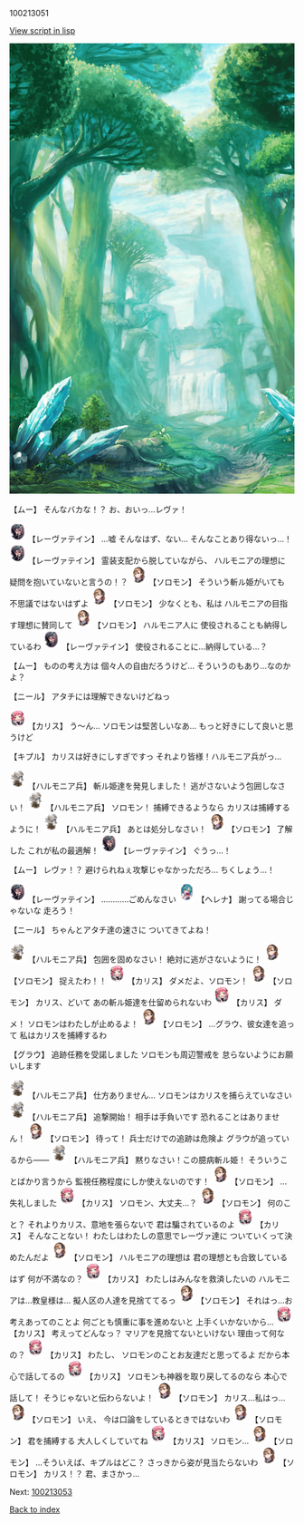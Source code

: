 100213051

[View script in lisp](../scripts/100213051.txt)

![forest.png](../images/backgrounds/forest.png)

【ムー】
そんなバカな！？
お、おいっ…レヴァ！

<img src="../images/units/3100211.png" alt="3100211.png" height="34"/>
【レーヴァテイン】
…嘘
そんなはず、ない…
そんなことあり得ないっ…！

<img src="../images/units/3100211.png" alt="3100211.png" height="34"/>
【レーヴァテイン】
霊装支配から脱していながら、
ハルモニアの理想に
疑問を抱いていないと言うの！？

<img src="../images/units/3503111.png" alt="3503111.png" height="34"/>
【ソロモン】
そういう斬ル姫がいても
不思議ではないはずよ

<img src="../images/units/3503111.png" alt="3503111.png" height="34"/>
【ソロモン】
少なくとも、私は
ハルモニアの目指す理想に賛同して

<img src="../images/units/3503111.png" alt="3503111.png" height="34"/>
【ソロモン】
ハルモニア人に
使役されることも納得しているわ

<img src="../images/units/3100211.png" alt="3100211.png" height="34"/>
【レーヴァテイン】
使役されることに…納得している…？

【ムー】
ものの考え方は
個々人の自由だろうけど…
そういうのもあり…なのかよ？

【ニール】
アタチには理解できないけどねっ

<img src="../images/units/3602511.png" alt="3602511.png" height="34"/>
【カリス】
う～ん…
ソロモンは堅苦しいなあ…
もっと好きにして良いと思うけど

【キプル】
カリスは好きにしすぎですっ
それより皆様！ハルモニア兵がっ…

<img src="../images/units/3810001.png" alt="3810001.png" height="34"/>
【ハルモニア兵】
斬ル姫達を発見しました！
逃がさないよう包囲しなさい！

<img src="../images/units/3810001.png" alt="3810001.png" height="34"/>
【ハルモニア兵】
ソロモン！
捕縛できるようなら
カリスは捕縛するように！

<img src="../images/units/3810001.png" alt="3810001.png" height="34"/>
【ハルモニア兵】
あとは処分しなさい！

<img src="../images/units/3503111.png" alt="3503111.png" height="34"/>
【ソロモン】
了解した
これが私の最適解！

<img src="../images/units/3100211.png" alt="3100211.png" height="34"/>
【レーヴァテイン】
ぐうっ…！

【ムー】
レヴァ！？
避けられねぇ攻撃じゃなかっただろ…
ちくしょう…！

<img src="../images/units/3100211.png" alt="3100211.png" height="34"/>
【レーヴァテイン】
…………ごめんなさい

<img src="../images/units/3302811.png" alt="3302811.png" height="34"/>
【ヘレナ】
謝ってる場合じゃないな
走ろう！

【ニール】
ちゃんとアタチ達の速さに
ついてきてよね！

<img src="../images/units/3810001.png" alt="3810001.png" height="34"/>
【ハルモニア兵】
包囲を固めなさい！
絶対に逃がさないように！

<img src="../images/units/3503111.png" alt="3503111.png" height="34"/>
【ソロモン】
捉えたわ！！

<img src="../images/units/3602511.png" alt="3602511.png" height="34"/>
【カリス】
ダメだよ、ソロモン！

<img src="../images/units/3503111.png" alt="3503111.png" height="34"/>
【ソロモン】
カリス、どいて
あの斬ル姫達を仕留められないわ

<img src="../images/units/3602511.png" alt="3602511.png" height="34"/>
【カリス】
ダメ！
ソロモンはわたしが止めるよ！

<img src="../images/units/3503111.png" alt="3503111.png" height="34"/>
【ソロモン】
…グラウ、彼女達を追って
私はカリスを捕縛するわ

【グラウ】
追跡任務を受諾しました
ソロモンも周辺警戒を
怠らないようにお願いします

<img src="../images/units/3810001.png" alt="3810001.png" height="34"/>
【ハルモニア兵】
仕方ありません…
ソロモンはカリスを捕らえていなさい

<img src="../images/units/3810001.png" alt="3810001.png" height="34"/>
【ハルモニア兵】
追撃開始！
相手は手負いです
恐れることはありません！

<img src="../images/units/3503111.png" alt="3503111.png" height="34"/>
【ソロモン】
待って！
兵士だけでの追跡は危険よ
グラウが追っているから――

<img src="../images/units/3810001.png" alt="3810001.png" height="34"/>
【ハルモニア兵】
黙りなさい！この臆病斬ル姫！
そういうことばかり言うから
監視任務程度にしか使えないのです！

<img src="../images/units/3503111.png" alt="3503111.png" height="34"/>
【ソロモン】
…失礼しました

<img src="../images/units/3602511.png" alt="3602511.png" height="34"/>
【カリス】
ソロモン、大丈夫…？

<img src="../images/units/3503111.png" alt="3503111.png" height="34"/>
【ソロモン】
何のこと？
それよりカリス、意地を張らないで
君は騙されているのよ

<img src="../images/units/3602511.png" alt="3602511.png" height="34"/>
【カリス】
そんなことない！
わたしはわたしの意思でレーヴァ達に
ついていくって決めたんだよ

<img src="../images/units/3503111.png" alt="3503111.png" height="34"/>
【ソロモン】
ハルモニアの理想は
君の理想とも合致しているはず
何が不満なの？

<img src="../images/units/3602511.png" alt="3602511.png" height="34"/>
【カリス】
わたしはみんなを救済したいの
ハルモニアは…教皇様は…
擬人区の人達を見捨ててるっ

<img src="../images/units/3503111.png" alt="3503111.png" height="34"/>
【ソロモン】
それはっ…お考えあってのことよ
何ごとも慎重に事を進めないと
上手くいかないから…

<img src="../images/units/3602511.png" alt="3602511.png" height="34"/>
【カリス】
考えってどんなっ？
マリアを見捨てないといけない
理由って何なの？

<img src="../images/units/3602511.png" alt="3602511.png" height="34"/>
【カリス】
わたし、
ソロモンのことお友達だと思ってるよ
だから本心で話してるの

<img src="../images/units/3602511.png" alt="3602511.png" height="34"/>
【カリス】
ソロモンも神器を取り戻してるのなら
本心で話して！
そうじゃないと伝わらないよ！

<img src="../images/units/3503111.png" alt="3503111.png" height="34"/>
【ソロモン】
カリス…私はっ…

<img src="../images/units/3503111.png" alt="3503111.png" height="34"/>
【ソロモン】
いえ、
今は口論をしているときではないわ

<img src="../images/units/3503111.png" alt="3503111.png" height="34"/>
【ソロモン】
君を捕縛する
大人しくしていてね

<img src="../images/units/3602511.png" alt="3602511.png" height="34"/>
【カリス】
ソロモン…

<img src="../images/units/3503111.png" alt="3503111.png" height="34"/>
【ソロモン】
…そういえば、キプルはどこ？
さっきから姿が見当たらないわ

<img src="../images/units/3503111.png" alt="3503111.png" height="34"/>
【ソロモン】
カリス！？
君、まさかっ…

Next: [100213053](100213053.md)

[Back to index](index.md)

